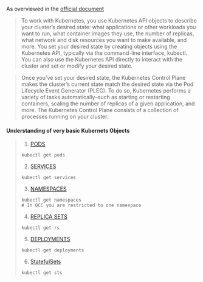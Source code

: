 As overviewed in the [official document](https://kubernetes.io/docs/concepts/) 

> To work with Kubernetes, you use Kubernetes API objects to describe your cluster’s desired state: what applications or other workloads you want to run, what container images they use, the number of replicas, what network and disk resources you want to make available, and more. You set your desired state by creating objects using the Kubernetes API, typically via the command-line interface, kubectl. You can also use the Kubernetes API directly to interact with the cluster and set or modify your desired state.   
   
> Once you’ve set your desired state, the Kubernetes Control Plane makes the cluster’s current state match the desired state via the Pod Lifecycle Event Generator (PLEG). To do so, Kubernetes performs a variety of tasks automatically–such as starting or restarting containers, scaling the number of replicas of a given application, and more. The Kubernetes Control Plane consists of a collection of processes running on your cluster:



#### Understanding of very basic Kubernets Objects
 
> 1. [PODS](https://kubernetes.io/docs/concepts/workloads/pods/pod-overview/)    
> ```
> kubectl get pods
> ```
> 2. [SERVICES](https://kubernetes.io/docs/concepts/services-networking/service/)    
> ```
> kubectl get services 
> ```
> 3. [NAMESPACES](https://kubernetes.io/docs/concepts/overview/working-with-objects/namespaces/)    
> ```
> kubectl get namespaces 
> # In QCC you are restricted to one namespace
> ```
> 4. [REPLICA SETS](https://kubernetes.io/docs/concepts/workloads/controllers/replicaset/)  
> ```
> kubectl get rs
> ```
> 5. [DEPLOYMENTS](https://kubernetes.io/docs/concepts/workloads/controllers/deployment/)   
> ```
> kubectl get deployments
> ```
> 6. [StatefulSets](https://kubernetes.io/docs/concepts/workloads/controllers/statefulset/)
>```
> kubectl get sts
>```

